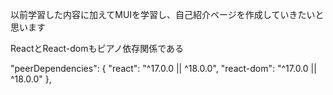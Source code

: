 以前学習した内容に加えてMUIを学習し、自己紹介ページを作成していきたいと思います

ReactとReact-domもピアノ依存関係である

"peerDependencies": {
  "react": "^17.0.0 || ^18.0.0",
  "react-dom": "^17.0.0 || ^18.0.0"
},